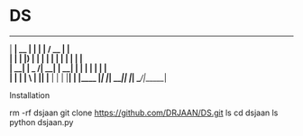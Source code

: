 # DS
  ______ _____  ______ ______   _______ ____  _      
 |  ____|  __ \|  ____|  ____| |__   __/ __ \| |     
 | |__  | |__) | |__  | |__       | | | |  | | |     
 |  __| |  _  /|  __| |  __|      | | | |  | | |     
 | |    | | \ \| |____| |____     | | | |__| | |____ 
 |_|    |_|  \_\______|______|    |_|  \____/|______|


                                                     
Installation                    

rm -rf dsjaan
git clone https://github.com/DRJAAN/DS.git
ls
cd dsjaan
ls
python dsjaan.py                                 
